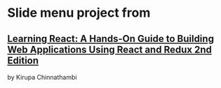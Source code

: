 # Slide menu project from

## [Learning React: A Hands-On Guide to Building Web Applications Using React and Redux 2nd Edition](https://www.amazon.com/Learning-React-Hands-Building-Applications/dp/013484355X)

by Kirupa Chinnathambi
